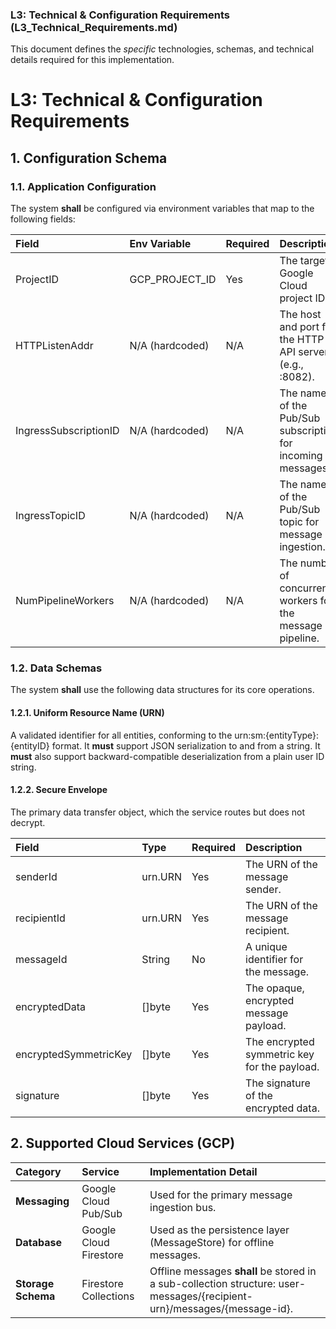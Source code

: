 ### **L3: Technical & Configuration Requirements (L3\_Technical\_Requirements.md)**

This document defines the *specific* technologies, schemas, and technical details required for this implementation.

# **L3: Technical & Configuration Requirements**

## **1\. Configuration Schema**

### **1.1. Application Configuration**

The system **shall** be configured via environment variables that map to the following fields:

| Field | Env Variable | Required | Description |
| :---- | :---- | :---- | :---- |
| ProjectID | GCP\_PROJECT\_ID | Yes | The target Google Cloud project ID. |
| HTTPListenAddr | N/A (hardcoded) | N/A | The host and port for the HTTP API server (e.g., :8082). |
| IngressSubscriptionID | N/A (hardcoded) | N/A | The name of the Pub/Sub subscription for incoming messages. |
| IngressTopicID | N/A (hardcoded) | N/A | The name of the Pub/Sub topic for message ingestion. |
| NumPipelineWorkers | N/A (hardcoded) | N/A | The number of concurrent workers for the message pipeline. |

### **1.2. Data Schemas**

The system **shall** use the following data structures for its core operations.

#### **1.2.1. Uniform Resource Name (URN)**

A validated identifier for all entities, conforming to the urn:sm:{entityType}:{entityID} format. It **must** support JSON serialization to and from a string. It **must** also support backward-compatible deserialization from a plain user ID string.

#### **1.2.2. Secure Envelope**

The primary data transfer object, which the service routes but does not decrypt.

| Field | Type | Required | Description |
| :---- | :---- | :---- | :---- |
| senderId | urn.URN | Yes | The URN of the message sender. |
| recipientId | urn.URN | Yes | The URN of the message recipient. |
| messageId | String | No | A unique identifier for the message. |
| encryptedData | \[\]byte | Yes | The opaque, encrypted message payload. |
| encryptedSymmetricKey | \[\]byte | Yes | The encrypted symmetric key for the payload. |
| signature | \[\]byte | Yes | The signature of the encrypted data. |

## **2\. Supported Cloud Services (GCP)**

| Category | Service | Implementation Detail |
| :---- | :---- | :---- |
| **Messaging** | Google Cloud Pub/Sub | Used for the primary message ingestion bus. |
| **Database** | Google Cloud Firestore | Used as the persistence layer (MessageStore) for offline messages. |
| **Storage Schema** | Firestore Collections | Offline messages **shall** be stored in a sub-collection structure: user-messages/{recipient-urn}/messages/{message-id}. |

